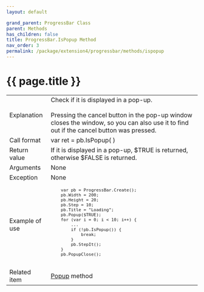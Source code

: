 ```yaml
---
layout: default

grand_parent: ProgressBar Class
parent: Methods
has_children: false
title: ProgressBar.IsPopup Method
nav_order: 3
permalink: /package/extension4/progressbar/methods/ispopup
---
```

# {{ page.title }}

<table>
  <tr>
    <td>Explanation</td>
    <td colspan="2">Check if it is displayed in a pop-up. <br><br>Pressing the cancel button in the pop-up window closes the window, so you can also use it to find out if the cancel button was pressed.</td>
  </tr>
  <tr>
    <td>Call format</td>
    <td colspan="2">var ret = pb.IsPopup( )</td>
  </tr>
  <tr>
    <td>Return value</td>
    <td colspan="2">If it is displayed in a pop-up, $TRUE is returned, otherwise $FALSE is returned.</td>
  </tr>  
  <tr>
    <td>Arguments</td>
    <td colspan="2">None</td>
  </tr>
  <tr>
    <td>Exception</td>
    <td colspan="2">None</td>
  </tr>
  <tr>
    <td>Example of use</td>
    <td colspan="2"><code><pre>
    var pb = ProgressBar.Create();
    pb.Width = 200;
    pb.Height = 20;
    pb.Step = 10;
    pb.Title = "Loading";
    pb.Popup($TRUE);
    for (var i = 0; i < 10; i++) {
        ...
        if (!pb.IsPopup()) {
            break;
        }
        pb.StepIt();
    }
    pb.PopupClose();
    </pre></code></td>
  </tr>
  <tr>
    <td>Related item</td>
    <td colspan="2"><a href="/package/extension4/progressbar/methods/popup">Popup</a> method</td>
  </tr>
</table>
